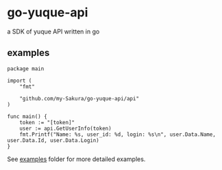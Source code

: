 # go-yuque-api
a SDK of yuque API written in go

## examples
```
package main

import (
	"fmt"

	"github.com/my-Sakura/go-yuque-api/api"
)

func main() {
	token := "[token]"
	user := api.GetUserInfo(token)
	fmt.Printf("Name: %s, user_id: %d, login: %s\n", user.Data.Name, user.Data.Id, user.Data.Login)
}
```
See [examples](https://github.com/my-Sakura/go-yuque-api/tree/main/examples) folder for more detailed examples.
